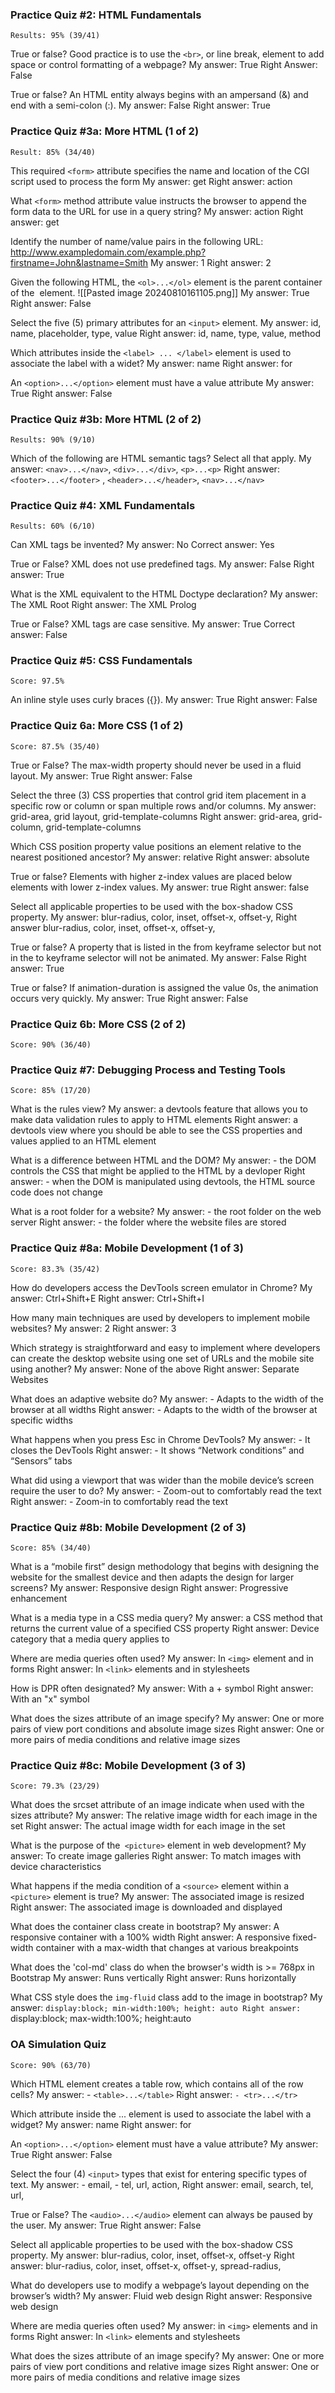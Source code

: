 ### Practice Quiz #2: HTML Fundamentals 
	Results: 95% (39/41)

True or false? Good practice is to use the `<br>`, or line break, element to add space or control formatting of a webpage? 
	My answer:
		True
	Right Answer:
		False

True or false? An HTML entity always begins with an ampersand (&) and end with a semi-colon (:). 
	My answer: 
		False
	Right answer: 
		True


### Practice Quiz #3a: More HTML (1 of 2) 
	Result: 85% (34/40)

This required `<form>` attribute specifies the name and location of the CGI script used to process the form
	My answer: 
		get
	Right answer:
		action 

What `<form>` method attribute value instructs the browser to append the form data to the URL for use in a query string? 
	My answer: 
		action
	Right answer: 
		get

Identify the number of name/value pairs in the following URL: http://www.exampledomain.com/example.php?firstname=John&lastname=Smith
	My answer: 
		1
	Right answer: 
		2

Given the following HTML, the `<ol>...</ol>` element is the parent container of the <img> element.
	![[Pasted image 20240810161105.png]]
	My answer: 
		True
	Right answer: 
		False

Select the five (5) primary attributes for an `<input>` element. 
	My answer: 
		id, name, placeholder, type, value
	Right answer:
		id, name, type, value, method 

Which attributes inside the `<label> ... </label>` element is used to associate the label with a widet? 
	My answer: 
		name
	Right answer: 
		for

An `<option>...</option>` element must have a value attribute 
	My answer: 
		True
	Right answer: 
		False



### Practice Quiz #3b: More HTML (2 of 2)
	Results: 90% (9/10)

Which of the following are HTML semantic tags? Select all that apply. 
	My answer: 
		`<nav>...</nav>`, `<div>...</div>`, `<p>...<p>`
	Right answer:
		`<footer>...</footer>` , `<header>...</header>`, `<nav>...</nav>`

### Practice Quiz #4: XML Fundamentals 
	Results: 60% (6/10)

Can XML tags be invented? 
	My answer: 
		No
	Correct answer: 
		Yes

True or False? XML does not use predefined tags. 
	My answer: 
		False
	Right answer: 
		True

What is the XML equivalent to the HTML Doctype declaration? 
	My answer:
		The XML Root
	Right answer:
		The XML Prolog

True or False? XML tags are case sensitive. 
	My answer: 
		True
	Correct answer:
		False

### Practice Quiz #5: CSS Fundamentals 
	Score: 97.5%

An inline style uses curly braces ({}). 
	My answer: 
		True
	Right answer:
		False

### Practice Quiz 6a: More CSS (1 of 2)
	Score: 87.5% (35/40)

True or False? The max-width property should never be used in a fluid layout. 
	My answer: 
		True
	Right answer: 
		False

Select the three (3) CSS properties that control grid item placement in a specific row or column or span multiple rows and/or columns.
	My answer: 
		grid-area, grid layout, grid-template-columns 
	Right answer:
		grid-area, grid-column, grid-template-columns 

Which CSS position property value positions an element relative to the nearest positioned ancestor?
	My answer: 
		relative
	Right answer: 
		absolute

True or false? Elements with higher z-index values are placed below elements with lower z-index values. 
	My answer:
		true
	Right answer:
		false

Select all applicable properties to be used with the box-shadow CSS property.
	My answer:
		blur-radius, color, inset, offset-x, offset-y, 
	Right answer
		blur-radius, color, inset, offset-x, offset-y, 

True or false? A property that is listed in the from keyframe selector but not in the to keyframe selector will not be animated.
	My answer:
		False
	Right answer:
		True

True or false? If animation-duration is assigned the value 0s, the animation occurs very quickly.
	My answer:
		True
	Right answer:
		False
### Practice Quiz 6b: More CSS (2 of 2)
	Score: 90% (36/40)
### Practice Quiz #7: Debugging Process and Testing Tools
	Score: 85% (17/20)

What is the rules view?
	My answer:
		a devtools feature that allows you to make data validation rules to apply to HTML elements
	Right answer: 
		 a devtools view where you should be able to see the CSS properties and values applied to an HTML element

What is a difference between HTML and the DOM?
	My answer:
		- the DOM controls the CSS that might be applied to the HTML by a devloper
	Right answer: 
		- when the DOM is manipulated using devtools, the HTML source code does not change

What is a root folder for a website?
	My answer: 
		- the root folder on the web server
	Right answer:
		- the folder where the website files are stored


### Practice Quiz #8a: Mobile Development (1 of 3)
	Score: 83.3% (35/42)

How do developers access the DevTools screen emulator in Chrome?
	My answer:
		Ctrl+Shift+E
	Right answer: 
		Ctrl+Shift+I

How many main techniques are used by developers to implement mobile websites?
	My answer: 
		2
	Right answer: 
		3

Which strategy is straightforward and easy to implement where developers can create the desktop website using one set of URLs and the mobile site using another?
	My answer: 
		None of the above
	Right answer:
		Separate Websites

What does an adaptive website do?
	My answer: 
		- Adapts to the width of the browser at all widths
	Right answer:
		- Adapts to the width of the browser at specific widths

What happens when you press Esc in Chrome DevTools?
	My answer: 
		- It closes the DevTools
	Right answer: 
		- It shows “Network conditions” and “Sensors” tabs

What did using a viewport that was wider than the mobile device’s screen require the user to do?
	My answer: 
		- Zoom-out to comfortably read the text
	Right answer: 
		- Zoom-in to comfortably read the text

### Practice Quiz #8b: Mobile Development (2 of 3)
	Score: 85% (34/40)

What is a “mobile first” design methodology that begins with designing the website for the smallest device and then adapts the design for larger screens?
	My answer:
		Responsive design
	Right answer:
		Progressive enhancement 

What is a media type in a CSS media query? 
	My answer: 
		a CSS method that returns the current value of a specified CSS property 
	Right answer: 
		Device category that a media query applies to 

Where are media queries often used? 
	My answer: 
		In `<img>` element and in forms 
	Right answer: 
		In `<link>` elements and in stylesheets

How is DPR often designated? 
	My answer: 
		With a + symbol 
	Right answer: 
		With an "x" symbol 

What does the sizes attribute of an image specify? 
	My answer: 
		One or more pairs of view port conditions and absolute image sizes
	Right answer: 
		One or more pairs of media conditions and relative image sizes 

### Practice Quiz #8c: Mobile Development (3 of 3)
	Score: 79.3% (23/29)

What does the srcset attribute of an image indicate when used with the sizes attribute?
	My answer: 
		The relative image width for each image in the set
	Right answer: 
		The actual image width for each image in the set

What is the purpose of the` <picture>` element in web development?
	My answer: 
		To create image galleries
	Right answer:
		To match images with device characteristics

What happens if the media condition of a `<source>` element within a `<picture>` element is true? 
	My answer:
		The associated image is resized 
	Right answer:
		The associated image is downloaded and displayed

What does the container class create in bootstrap?
	My answer:
		A responsive container with a 100% width 
	Right answer:
		A responsive fixed-width container with a max-width that changes at various breakpoints 

What does the 'col-md' class do when the browser's width is >= 768px in Bootstrap
	My answer:
		Runs vertically
	Right answer:
		Runs horizontally 

What CSS style does the `img-fluid` class add to the image in bootstrap?
	My answer:
		`display:block; min-width:100%; height: auto
	Right answer:
		`display:block; max-width:100%; height:auto

### OA Simulation Quiz 
	Score: 90% (63/70)

Which HTML element creates a table row, which contains all of the row cells?
	My answer: 
		- `<table>...</table>`
	Right answer:
		`- <tr>...</tr>`

Which attribute inside the <label>...</label> element is used to associate the label with a widget?
	My answer: 
		name
	Right answer: 
		for

An `<option>...</option>` element must have a value attribute? 
	My answer:
		True
	Right answer: 
		False

Select the four (4) `<input>` types that exist for entering specific types of text.
	My answer:
		- email, - tel, url, action, 
	Right answer:
		email, search, tel, url, 

True or False? The `<audio>...</audio>` element can always be paused by the user. 
	My answer:
		True
	Right answer:
		False

Select all applicable properties to be used with the box-shadow CSS property.
	My answer:
		blur-radius, color, inset, offset-x, offset-y
	Right answer:
		blur-radius, color, inset, offset-x, offset-y, spread-radius,

What do developers use to modify a webpage’s layout depending on the browser’s width? 
	My answer:
		Fluid web design
	Right answer: 
		Responsive web design 

Where are media queries often used?
	My answer:
		in `<img>` elements and in forms
	Right answer:
		In `<link>` elements and stylesheets

What does the sizes attribute of an image specify?
	My answer:
		One or more pairs of view port conditions and relative image sizes
	Right answer:
		One or more pairs of media conditions and relative image sizes



